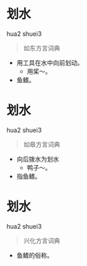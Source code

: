 # 划水
hua2 shuei3
> 如东方言词典
- 用工具在水中向前划动。
  - 用桨～。
- 鱼鳍。

# 划水
hua2 shuei3
> 如皋方言词典
- 向后拨水为划水
  - 鸭子～。
- 指鱼鳍。

# 划水
hua2 shuei3
> 兴化方言词典
- 鱼鳍的俗称。
